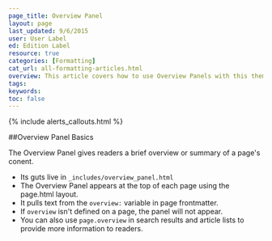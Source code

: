 ```yaml
---
page_title: Overview Panel
layout: page
last_updated: 9/6/2015
user: User Label
ed: Edition Label
resource: true
categories: [Formatting]
cat_url: all-formatting-articles.html
overview: This article covers how to use Overview Panels with this theme
tags:
keywords:
toc: false
---
```

{% include alerts_callouts.html %}

##Overview Panel Basics

The Overview Panel gives readers a brief overview or summary of a page's conent.

- Its guts live in ```_includes/overview_panel.html```
- The Overview Panel appears at the top of each page using the page.html layout.
- It pulls text from the ```overview:``` variable in page frontmatter.
- If ```overview``` isn't defined on a page, the panel will not appear.
- You can also use ```page.overview``` in search results and article lists to provide more information to readers.
